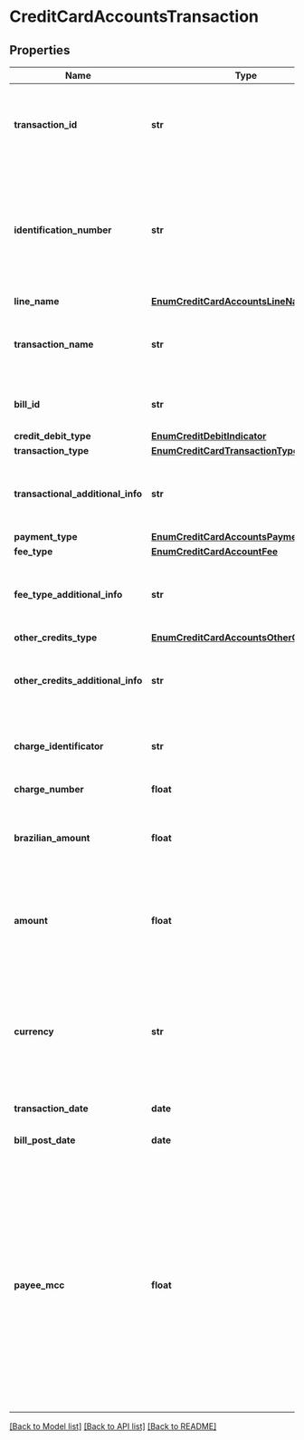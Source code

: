 # CreditCardAccountsTransaction

## Properties
Name | Type | Description | Notes
------------ | ------------- | ------------- | -------------
**transaction_id** | **str** | Código ou identificador único prestado pela instituição que mantém a conta para representar a transação individual. | [optional] 
**identification_number** | **str** | Número de identificação do cartão: corresponde aos 4 últimos dígitos do cartão para PF, ou então, preencher com um identificador para PJ, com as caracteristicas definidas para os IDs no Open Banking.  | 
**line_name** | [**EnumCreditCardAccountsLineName**](EnumCreditCardAccountsLineName.md) |  | [optional] 
**transaction_name** | **str** | Campo de livre preenchimento. Literal usada na instituição financeira para identificar a transação | 
**bill_id** | **str** | Informação que identifica a fatura onde consta a transação informada. | [optional] 
**credit_debit_type** | [**EnumCreditDebitIndicator**](EnumCreditDebitIndicator.md) |  | 
**transaction_type** | [**EnumCreditCardTransactionType**](EnumCreditCardTransactionType.md) |  | 
**transactional_additional_info** | **str** | Campo livre, de preenchimento obrigatório quando selecionado tipo de transação \&quot;OUTROS\&quot; | 
**payment_type** | [**EnumCreditCardAccountsPaymentType**](EnumCreditCardAccountsPaymentType.md) |  | 
**fee_type** | [**EnumCreditCardAccountFee**](EnumCreditCardAccountFee.md) |  | 
**fee_type_additional_info** | **str** | Campo livre, de preenchimento obrigatório quando selecionada tipo de tarifa \&quot;OUTRA\&quot; | 
**other_credits_type** | [**EnumCreditCardAccountsOtherCreditType**](EnumCreditCardAccountsOtherCreditType.md) |  | 
**other_credits_additional_info** | **str** | Campo livre, de preenchimento obrigatório quando selecionado tipo de crédito \&quot;OUTROS\&quot; | 
**charge_identificator** | **str** | Identificador da parcela que está sendo informada. Campo de livre preenchimento | 
**charge_number** | **float** | Quantidade de parcelas | 
**brazilian_amount** | **float** | Valor da transação expresso em valor monetário com 4 casas decimais, em moeda corrente do Brasil | 
**amount** | **float** | Valor da transação efetuada no exterior e convertida em moeda nacional com 4 casas decimais. Expresso em valor monetário com 4 casas decimais | 
**currency** | **str** | Moeda referente ao valor da transação, se a operação foi efetuada em moeda  estrangeira, segundo modelo ISO-4217. Todos os valores informados estão representados com a moeda vigente do Brasil  | 
**transaction_date** | **date** | Data original da transação | 
**bill_post_date** | **date** | Data em que a transação foi inserida na fatura | 
**payee_mcc** | **float** | O MCC ou o código da categoria do estabelecimento comercial. Os MCCs são agrupados segundo suas similaridades. O MCC é usado para classificar o negócio pelo tipo fornecido de bens ou serviços. Os MCCs são atribuídos por tipo de comerciante (por exemplo, um para hotéis, um para lojas de materiais de escritório, etc.) ou por nome de comerciante (por exemplo, 3000 para a United Airlines).  | 

[[Back to Model list]](../README.md#documentation-for-models) [[Back to API list]](../README.md#documentation-for-api-endpoints) [[Back to README]](../README.md)

